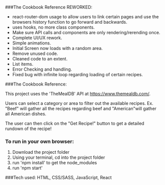 ###The Cookbook Reference REWORKED:

* react-router-dom usage to allow users to link certain pages and use the browsers history function to go forward and backwards.
* uses hooks, no more class components.
* Make sure API calls and components are only rendering/rerending once.
* Complete UI/UX rework.
* Simple animations.
* Initial Screen now loads with a random area. 
* Remove unused code.
* Cleaned code to an extent.
* List items.
* Error Checking and handling.
* Fixed bug with infinite loop regarding loading of certain recipes.


###The Cookbook Reference:

This project uses the 'TheMealDB' API at https://www.themealdb.com/.

Users can select a category or area to filter out the available recipes.
Ex. "Beef" will gather all the recipes regarding beef and "American"will gather all American dishes.

The user can then click on the "Get Recipe!" button to get a detailed rundown of the recipe!
### To run in your own browser:
  1. Download the project folder
  2. Using your terminal, cd into the project folder
  3. run 'npm install' to get the node_modules
  4. run 'npm start'
  
###Tech used:
HTML, CSS/SASS, JavaScript, React
